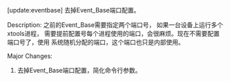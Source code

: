 [update:eventbase] 去掉Event_Base端口配置。

Description:
之前的Event_Base需要指定两个端口号， 如果一台设备上运行多个xtools进程，
需要提前配置号每个进程使用的端口，会很麻烦。现在不需要配置端口号了，使用
系统随机分配的端口，这个端口也只是内部使用。

Major Changes:
1. 去掉Event_Base端口配置，简化命令行参数。